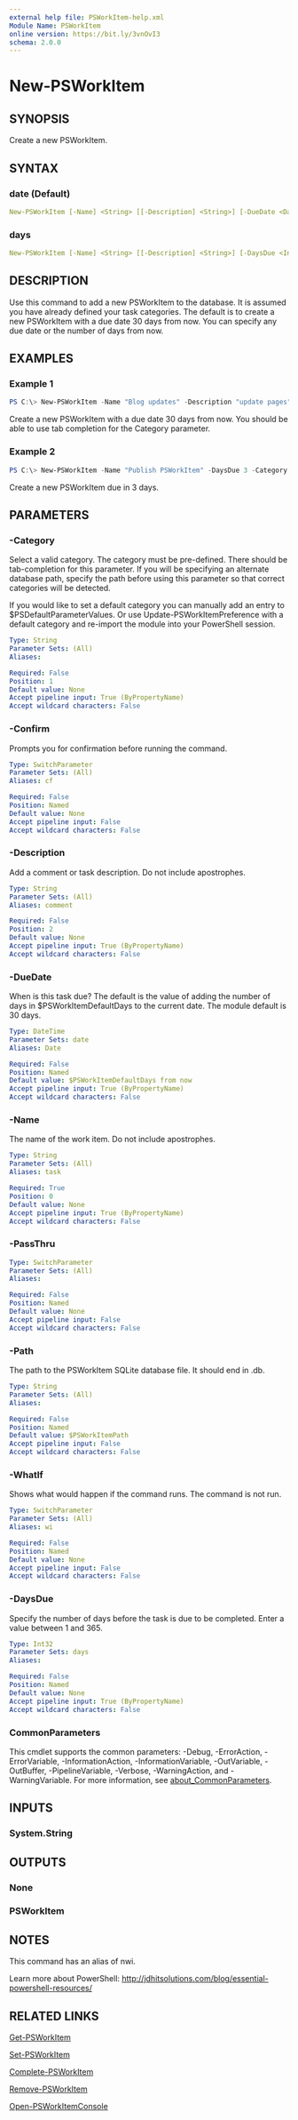 ```yaml
---
external help file: PSWorkItem-help.xml
Module Name: PSWorkItem
online version: https://bit.ly/3vnOvI3
schema: 2.0.0
---
```


# New-PSWorkItem

## SYNOPSIS

Create a new PSWorkItem.

## SYNTAX

### date (Default)

```yaml
New-PSWorkItem [-Name] <String> [[-Description] <String>] [-DueDate <DateTime>] [-Path <String>] [-PassThru] [-WhatIf] [-Confirm] [[-Category] <String>] [<CommonParameters>]
```

### days

```yaml
New-PSWorkItem [-Name] <String> [[-Description] <String>] [-DaysDue <Int32>] [-Path <String>] [-PassThru] [-WhatIf] [-Confirm] [[-Category] <String>] [<CommonParameters>]
```

## DESCRIPTION

Use this command to add a new PSWorkItem to the database. It is assumed you have already defined your task categories. The default is to create a new PSWorkItem with a due date 30 days from now. You can specify any due date or the number of days from now.

## EXAMPLES

### Example 1

```powershell
PS C:\> New-PSWorkItem -Name "Blog updates" -Description "update pages" -DueDate "8/15/2023 5:00PM" -Category Blog -PassThru
```

Create a new PSWorkItem with a due date 30 days from now. You should be able to use tab completion for the Category parameter.

### Example 2

```powershell
PS C:\> New-PSWorkItem -Name "Publish PSWorkItem" -DaysDue 3 -Category Project
```

Create a new PSWorkItem due in 3 days.

## PARAMETERS

### -Category

Select a valid category. The category must be pre-defined. There should be tab-completion for this parameter. If you will be specifying an alternate database path, specify the path before using this parameter so that correct categories will be detected.

If you would like to set a default category you can manually add an entry to $PSDefaultParameterValues. Or use Update-PSWorkItemPreference with a default category and re-import the module into your PowerShell session.

```yaml
Type: String
Parameter Sets: (All)
Aliases:

Required: False
Position: 1
Default value: None
Accept pipeline input: True (ByPropertyName)
Accept wildcard characters: False
```

### -Confirm

Prompts you for confirmation before running the command.

```yaml
Type: SwitchParameter
Parameter Sets: (All)
Aliases: cf

Required: False
Position: Named
Default value: None
Accept pipeline input: False
Accept wildcard characters: False
```

### -Description

Add a comment or task description. Do not include apostrophes.

```yaml
Type: String
Parameter Sets: (All)
Aliases: comment

Required: False
Position: 2
Default value: None
Accept pipeline input: True (ByPropertyName)
Accept wildcard characters: False
```

### -DueDate

When is this task due?
The default is the value of adding the number of days in $PSWorkItemDefaultDays to the current date. The module default is 30 days.

```yaml
Type: DateTime
Parameter Sets: date
Aliases: Date

Required: False
Position: Named
Default value: $PSWorkItemDefaultDays from now
Accept pipeline input: True (ByPropertyName)
Accept wildcard characters: False
```

### -Name

The name of the work item. Do not include apostrophes.

```yaml
Type: String
Parameter Sets: (All)
Aliases: task

Required: True
Position: 0
Default value: None
Accept pipeline input: True (ByPropertyName)
Accept wildcard characters: False
```

### -PassThru

```yaml
Type: SwitchParameter
Parameter Sets: (All)
Aliases:

Required: False
Position: Named
Default value: None
Accept pipeline input: False
Accept wildcard characters: False
```

### -Path

The path to the PSWorkItem SQLite database file.
It should end in .db.

```yaml
Type: String
Parameter Sets: (All)
Aliases:

Required: False
Position: Named
Default value: $PSWorkItemPath
Accept pipeline input: False
Accept wildcard characters: False
```

### -WhatIf

Shows what would happen if the command runs.
The command is not run.

```yaml
Type: SwitchParameter
Parameter Sets: (All)
Aliases: wi

Required: False
Position: Named
Default value: None
Accept pipeline input: False
Accept wildcard characters: False
```

### -DaysDue

Specify the number of days before the task is due to be completed. Enter a value between 1 and 365.

```yaml
Type: Int32
Parameter Sets: days
Aliases:

Required: False
Position: Named
Default value: None
Accept pipeline input: True (ByPropertyName)
Accept wildcard characters: False
```

### CommonParameters

This cmdlet supports the common parameters: -Debug, -ErrorAction, -ErrorVariable, -InformationAction, -InformationVariable, -OutVariable, -OutBuffer, -PipelineVariable, -Verbose, -WarningAction, and -WarningVariable. For more information, see [about_CommonParameters](http://go.microsoft.com/fwlink/?LinkID=113216).

## INPUTS

### System.String

## OUTPUTS

### None

### PSWorkItem

## NOTES

This command has an alias of nwi.

Learn more about PowerShell: http://jdhitsolutions.com/blog/essential-powershell-resources/

## RELATED LINKS

[Get-PSWorkItem](Get-PSWorkItem.md)

[Set-PSWorkItem](Set-PSWorkItem.md)

[Complete-PSWorkItem](Complete-PSWorkItem.md)

[Remove-PSWorkItem](Remove-PSWorkItem.md)

[Open-PSWorkItemConsole](Open-PSWorkItemConsole.md)
